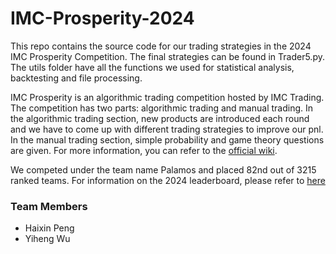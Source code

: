 # IMC-Prosperity-2024
This repo contains the source code for our trading strategies in the 2024 IMC Prosperity Competition. The final strategies can be found in Trader5.py. The utils folder have all the functions we used for statistical analysis, backtesting and file processing.

IMC Prosperity is an algorithmic trading competition hosted by IMC Trading. The competition has two parts: algorithmic trading and manual trading. In the algorithmic trading section, new products are introduced each round and we have to come up with different trading strategies to improve our pnl. In the manual trading section, simple probability and game theory questions are given. For more information, you can refer to the [official wiki](https://imc-prosperity.notion.site/Prosperity-2-Wiki-fe650c0292ae4cdb94714a3f5aa74c85).

We competed under the team name Palamos and placed 82nd out of 3215 ranked teams. For information on the 2024 leaderboard, please refer to [here](https://jmerle.github.io/imc-prosperity-2-leaderboard/)

### Team Members
- Haixin Peng
- Yiheng Wu
